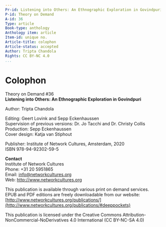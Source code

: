 ```yaml
---
Pr-id: Listening into Others: An Ethnographic Exploration in Govindpuri
P-id: Theory on Demand
A-id: 36
Type: article
Book-type: anthology
Anthology item: article
Item-id: unique no.
Article-title: colophon
Article-status: accepted
Author: Tripta Chandola
Rights: CC BY-NC 4.0
...
```



# Colophon

Theory on Demand \#36
<br/>**Listening into Others: An Ethnographic Exploration in Govindpuri**

Author: Tripta Chandola

Editing: Geert Lovink and Sepp Eckenhaussen
<br/>Supervision of previous versions: Dr. Jo Tacchi and Dr. Christy Collis
<br/>Production: Sepp Eckenhaussen
<br/>Cover design: Katja van Stiphout

Publisher: Institute of Network Cultures, Amsterdam, 2020
<br/>ISBN 978-94-92302-59-5

**Contact**
<br/>Institute of Network Cultures
<br/>Phone: +31 20 5951865
<br/>Email: <info@networkcultures.org>
<br/>Web: <http://www.networkcultures.org>

This publication is available through various print on demand services.
EPUB and PDF editions are freely downloadable from our website:
[http://www.networkcultures.org/publications/](http://www.networkcultures.org/publications/#deeppockets)

This publication is licensed under the Creative Commons
Attribution-NonCommercial-NoDerivatives 4.0 International (CC BY-NC-SA
4.0)
